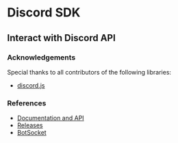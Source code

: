 # Discord SDK

## Interact with Discord API

### Acknowledgements

Special thanks to all contributors of the following libraries:

-   [discord.js](https://github.com/discordjs/discord.js)

### References

-   [Documentation and API](https://github.com/botsocket/discord-sdk/blob/master/Documentation.md)
-   [Releases](https://github.com/botsocket/discord-sdk/releases)
-   [BotSocket](https://botsocket.com)
